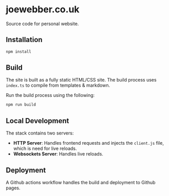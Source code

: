 # joewebber.co.uk

Source code for personal website.

## Installation

```bash
npm install
```

## Build

The site is built as a fully static HTML/CSS site. The build process uses `index.ts` to compile from templates & markdown.

Run the build process using the following:

```bash
npm run build
```

## Local Development

The stack contains two servers:

- **HTTP Server**: Handles frontend requests and injects the `client.js` file, which is need for live reloads.
- **Websockets Server**: Handles live reloads.

## Deployment

A Github actions workflow handles the build and deployment to Github pages.